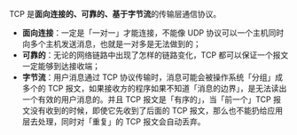 TCP 是**面向连接的、可靠的、基于字节流**的传输层通信协议。

- **面向连接**：一定是「一对一」才能连接，不能像 UDP 协议可以一个主机同时向多个主机发送消息，也就是一对多是无法做到的；
- **可靠的**：无论的网络链路中出现了怎样的链路变化，TCP 都可以保证一个报文一定能够到达接收端；
- **字节流**：用户消息通过 TCP 协议传输时，消息可能会被操作系统「分组」成多个的 TCP 报文，如果接收方的程序如果不知道「消息的边界」，是无法读出一个有效的用户消息的。并且 TCP 报文是「有序的」，当「前一个」TCP 报文没有收到的时候，即使它先收到了后面的 TCP 报文，那么也不能扔给应用层去处理，同时对「重复」的 TCP 报文会自动丢弃。

